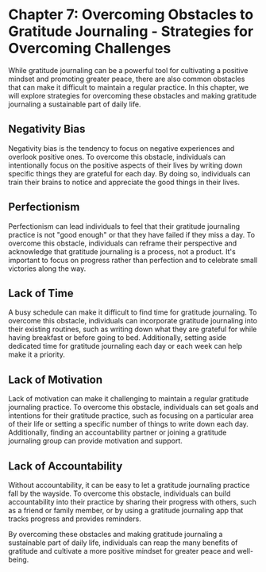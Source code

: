 Chapter 7: Overcoming Obstacles to Gratitude Journaling - Strategies for Overcoming Challenges
==============================================================================================

While gratitude journaling can be a powerful tool for cultivating a positive mindset and promoting greater peace, there are also common obstacles that can make it difficult to maintain a regular practice. In this chapter, we will explore strategies for overcoming these obstacles and making gratitude journaling a sustainable part of daily life.

Negativity Bias
---------------

Negativity bias is the tendency to focus on negative experiences and overlook positive ones. To overcome this obstacle, individuals can intentionally focus on the positive aspects of their lives by writing down specific things they are grateful for each day. By doing so, individuals can train their brains to notice and appreciate the good things in their lives.

Perfectionism
-------------

Perfectionism can lead individuals to feel that their gratitude journaling practice is not "good enough" or that they have failed if they miss a day. To overcome this obstacle, individuals can reframe their perspective and acknowledge that gratitude journaling is a process, not a product. It's important to focus on progress rather than perfection and to celebrate small victories along the way.

Lack of Time
------------

A busy schedule can make it difficult to find time for gratitude journaling. To overcome this obstacle, individuals can incorporate gratitude journaling into their existing routines, such as writing down what they are grateful for while having breakfast or before going to bed. Additionally, setting aside dedicated time for gratitude journaling each day or each week can help make it a priority.

Lack of Motivation
------------------

Lack of motivation can make it challenging to maintain a regular gratitude journaling practice. To overcome this obstacle, individuals can set goals and intentions for their gratitude practice, such as focusing on a particular area of their life or setting a specific number of things to write down each day. Additionally, finding an accountability partner or joining a gratitude journaling group can provide motivation and support.

Lack of Accountability
----------------------

Without accountability, it can be easy to let a gratitude journaling practice fall by the wayside. To overcome this obstacle, individuals can build accountability into their practice by sharing their progress with others, such as a friend or family member, or by using a gratitude journaling app that tracks progress and provides reminders.

By overcoming these obstacles and making gratitude journaling a sustainable part of daily life, individuals can reap the many benefits of gratitude and cultivate a more positive mindset for greater peace and well-being.
